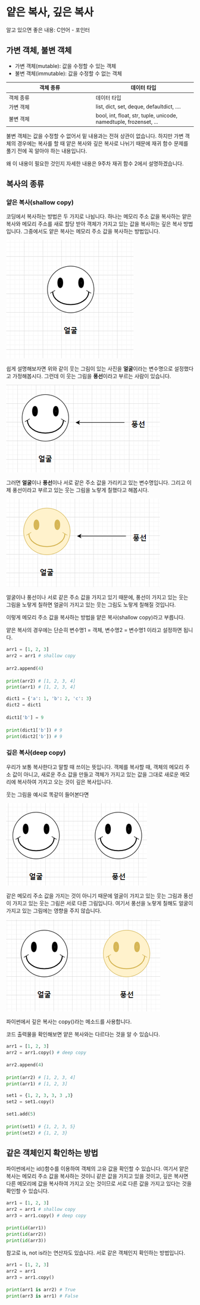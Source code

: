 # 얕은 복사, 깊은 복사

알고 있으면 좋은 내용: C언어 - 포인터

## 가변 객체, 불변 객체

* 가변 객체(mutable): 값을 수정할 수 있는 객체
* 불변 객체(immutable): 값을 수정할 수 없는 객체

<table data-header-hidden><thead><tr><th width="219.8095238095238">객체 종류</th><th>데이터 타입</th></tr></thead><tbody><tr><td>객체 종류</td><td>데이터 타입</td></tr><tr><td>가변 객체</td><td>list, dict, set, deque, defaultdict, ....</td></tr><tr><td>불변 객체</td><td>bool, int, float, str, tuple, unicode, namedtuple, frozenset, ...</td></tr></tbody></table>

불변 객체는 값을 수정할 수 없어서 밑 내용과는 전혀 상관이 없습니다. 하지만 가변 객체의 경우에는 복사를 할 때 얕은 복사와 깊은 복사로 나뉘기 때문에 재귀 함수 문제를 풀기 전에 꼭 알아야 하는 내용입니다.

왜 이 내용이 필요한 것인지 자세한 내용은 9주차 재귀 함수 2에서 설명하겠습니다.

## 복사의 종류

### 얕은 복사(shallow copy)

코딩에서 복사하는 방법은 두 가지로 나뉩니다. 하나는 메모리 주소 값을 복사하는 얕은 복사와  메모리 주소를 새로 할당 받아 객체가 가지고 있는 값을 복사하는 깊은 복사 방법입니다. 그중에서도 얕은 복사는 메모리 주소 값을 복사하는 방법입니다.

![](<../../.gitbook/assets/image (14).png>)

쉽게 설명해보자면 위와 같이 웃는 그림이 있는 사진을 **얼굴**이라는 변수명으로 설정했다고 가정해봅시다. 그런데 이 웃는 그림을 **풍선**이라고 부르는 사람이 있습니다.

![](<../../.gitbook/assets/image (7).png>)

그러면 **얼굴**이나 **풍선**이나 서로 같은 주소 값을 가리키고 있는 변수명입니다. 그리고 이제 풍선이라고 부르고 있는 웃는 그림을 노랗게 칠했다고 해봅시다.

![](<../../.gitbook/assets/image (62).png>)

얼굴이나 풍선이나 서로 같은 주소 값을 가지고 있기 때문에, 풍선이 가지고 있는 웃는 그림을 노랗게 칠하면 얼굴이 가지고 있는 웃는 그림도 노랗게 칠해질 것입니다.

이렇게 메모리 주소 값을 복사하는 방법을 얕은 복사(shallow copy)라고 부릅니다.

얕은 복사의 경우에는 단순히 변수명1 = 객체, 변수명2 = 변수명1 이라고 설정하면 됩니다.

```python
arr1 = [1, 2, 3]
arr2 = arr1 # shallow copy

arr2.append(4)

print(arr2) # [1, 2, 3, 4]
print(arr1) # [1, 2, 3, 4]
```

```python
dict1 = {'a': 1, 'b': 2, 'c': 3}
dict2 = dict1

dict1['b'] = 9

print(dict1['b']) # 9
print(dict2['b']) # 9
```



### 깊은 복사(deep copy)

우리가 보통 복사한다고 말할 때 쓰이는 뜻입니다. 객체를 복사할 때, 객체의 메모리 주소 값이 아니고, 새로운 주소 값을 만들고 객체가 가지고 있는 값을 그대로 새로운 메모리에 복사하여 가지고 오는 것이 깊은 복사입니다.

웃는 그림을 예시로 똑같이 들어본다면

![](<../../.gitbook/assets/image (60).png>)

같은 메모리 주소 값을 가지는 것이 아니기 때문에 얼굴이 가지고 있는 웃는 그림과 풍선이 가지고 있는 웃는 그림은 서로 다른 그림입니다. 여기서 풍선을 노랗게 칠해도 얼굴이 가지고 있는 그림에는 영향을 주지 않습니다.

![](<../../.gitbook/assets/image (56).png>)

파이썬에서 깊은 복사는 copy()라는 메소드를 사용합니다.

코드 출력물을 확인해보면 얕은 복사와는 다르다는 것을 알 수 있습니다.

```python
arr1 = [1, 2, 3]
arr2 = arr1.copy() # deep copy

arr2.append(4)

print(arr2) # [1, 2, 3, 4]
print(arr1) # [1, 2, 3]
```

```python
set1 = {1, 2, 3, 3, 3 ,3}
set2 = set1.copy()

set1.add(5)

print(set1) # {1, 2, 3, 5}
print(set2) # {1, 2, 3}
```



## 같은 객체인지 확인하는 방법

파이썬에서는 id()함수를 이용하여 객체의 고유 값을 확인할 수 있습니다. 여기서 얕은 복사는 메모리 주소 값을 복사하는 것이니 같은 값을 가지고 있을 것이고, 깊은 복사면 다른 메모리에 값을 복사하여 가지고 오는 것이므로 서로 다른 값을 가지고 있다는 것을 확인할 수 있습니다.

```python
arr1 = [1, 2, 3]
arr2 = arr1 # shallow copy
arr3 = arr1.copy() # deep copy

print(id(arr1))
print(id(arr2))
print(id(arr3))
```

참고로 is, not is라는 연산자도 있습니다. 서로 같은 객체인지 확인하는 방법입니다.

```python
arr1 = [1, 2, 3]
arr2 = arr1
arr3 = arr1.copy()

print(arr1 is arr2) # True
print(arr3 is arr1) # False
```
